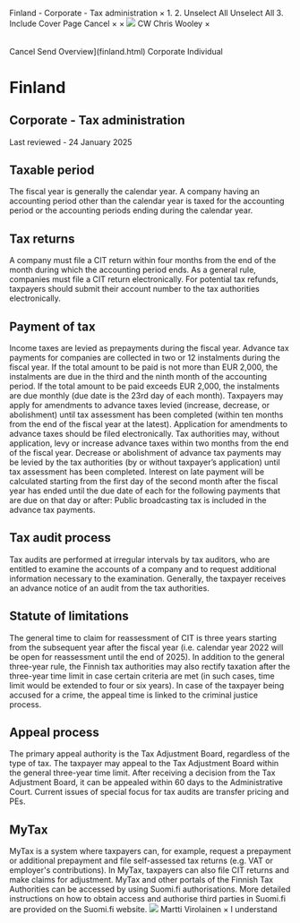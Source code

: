 Finland - Corporate - Tax administration
×
1.
2.
Unselect All
Unselect All
3.
Include Cover Page
Cancel
×
×
![](-/media/world-wide-tax-summaries/attachments/global---chris-wooley.ashx%3Frev=ac5e5f3223b34096b1afc2a6009c7320&revision=ac5e5f32-23b3-4096-b1af-c2a6009c7320&hash=859B7ADC84DC2CBEC9760E9E6EE7DE6D0A8BFCDF)
CW
Chris Wooley
×
######
Cancel
Send
Overview](finland.html)
Corporate
Individual
# Finland
## Corporate - Tax administration
Last reviewed - 24 January 2025
## Taxable period
The fiscal year is generally the calendar year. A company having an accounting period other than the calendar year is taxed for the accounting period or the accounting periods ending during the calendar year.
## Tax returns
A company must file a CIT return within four months from the end of the month during which the accounting period ends. As a general rule, companies must file a CIT return electronically.
For potential tax refunds, taxpayers should submit their account number to the tax authorities electronically.
## Payment of tax
Income taxes are levied as prepayments during the fiscal year. Advance tax payments for companies are collected in two or 12 instalments during the fiscal year. If the total amount to be paid is not more than EUR 2,000, the instalments are due in the third and the ninth month of the accounting period. If the total amount to be paid exceeds EUR 2,000, the instalments are due monthly (due date is the 23rd day of each month).
Taxpayers may apply for amendments to advance taxes levied (increase, decrease, or abolishment) until tax assessment has been completed (within ten months from the end of the fiscal year at the latest). Application for amendments to advance taxes should be filed electronically.
Tax authorities may, without application, levy or increase advance taxes within two months from the end of the fiscal year. Decrease or abolishment of advance tax payments may be levied by the tax authorities (by or without taxpayer’s application) until tax assessment has been completed.
Interest on late payment will be calculated starting from the first day of the second month after the fiscal year has ended until the due date of each for the following payments that are due on that day or after:
Public broadcasting tax is included in the advance tax payments.
## Tax audit process
Tax audits are performed at irregular intervals by tax auditors, who are entitled to examine the accounts of a company and to request additional information necessary to the examination. Generally, the taxpayer receives an advance notice of an audit from the tax authorities.
## Statute of limitations
The general time to claim for reassessment of CIT is three years starting from the subsequent year after the fiscal year (i.e. calendar year 2022 will be open for reassessment until the end of 2025).
In addition to the general three-year rule, the Finnish tax authorities may also rectify taxation after the three-year time limit in case certain criteria are met (in such cases, time limit would be extended to four or six years). In case of the taxpayer being accused for a crime, the appeal time is linked to the criminal justice process.
## Appeal process
The primary appeal authority is the Tax Adjustment Board, regardless of the type of tax. The taxpayer may appeal to the Tax Adjustment Board within the general three-year time limit.
After receiving a decision from the Tax Adjustment Board, it can be appealed within 60 days to the Administrative Court.
Current issues of special focus for tax audits are transfer pricing and PEs.
## MyTax
MyTax is a system where taxpayers can, for example, request a prepayment or additional prepayment and file self-assessed tax returns (e.g. VAT or employer's contributions). In MyTax, taxpayers can also file CIT returns and make claims for adjustment.
MyTax and other portals of the Finnish Tax Authorities can be accessed by using Suomi.fi authorisations. More detailed instructions on how to obtain access and authorise third parties in Suomi.fi are provided on the Suomi.fi website.
![](-/media/world-wide-tax-summaries/attachments/finland---martti-virolainen.ashx%3Frev=dbce1a2158a5437bb2ce488a55bcea65&revision=dbce1a21-58a5-437b-b2ce-488a55bcea65&hash=E9183B3AADB3641FAC05211716B55597818C0748)
Martti Virolainen
×
I understand